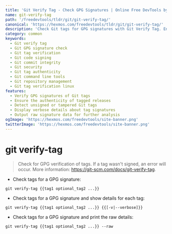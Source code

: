 ```yaml
---
title: 'Git Verify Tag - Check GPG Signatures | Online Free DevTools by Hexmos'
name: git-verify-tag
path: '/freedevtools/tldr/git/git-verify-tag/'
canonical: 'https://hexmos.com/freedevtools/tldr/git/git-verify-tag/'
description: 'Check Git tags for GPG signatures with Git Verify Tag. Ensure code integrity and verify authorship of tags. Free online tool, no registration required.'
category: common
keywords:
  - Git verify tag
  - Git GPG signature check
  - Git tag verification
  - Git code signing
  - Git commit integrity
  - Git security
  - Git tag authenticity
  - Git command line tools
  - Git repository management
  - Git tag verification linux
features:
  - Verify GPG signatures of Git tags
  - Ensure the authenticity of tagged releases
  - Detect unsigned or tampered Git tags
  - Display verbose details about tag signatures
  - Output raw signature data for further analysis
ogImage: 'https://hexmos.com/freedevtools/site-banner.png'
twitterImage: 'https://hexmos.com/freedevtools/site-banner.png'
---
```


# git verify-tag

> Check for GPG verification of tags.
> If a tag wasn't signed, an error will occur.
> More information: <https://git-scm.com/docs/git-verify-tag>.

- Check tags for a GPG signature:

`git verify-tag {{tag1 optional_tag2 ...}}`

- Check tags for a GPG signature and show details for each tag:

`git verify-tag {{tag1 optional_tag2 ...}} {{[-v|--verbose]}}`

- Check tags for a GPG signature and print the raw details:

`git verify-tag {{tag1 optional_tag2 ...}} --raw`
